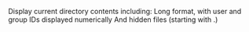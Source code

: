 Display current directory contents including: Long format, with user and group IDs displayed numerically And hidden files (starting with .)
